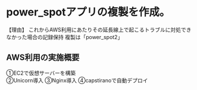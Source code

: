 # power_spotアプリの複製を作成。
【理由】
これからAWS利用にあたりその延長線上で起こるトラブルに対処できなかった場合の記録保持
複製は「power_spot2」

## AWS利用の実施概要
①EC2で仮想サーバーを構築  
②Unicorn導入
③Nginx導入
④capstiranoで自動デプロイ
